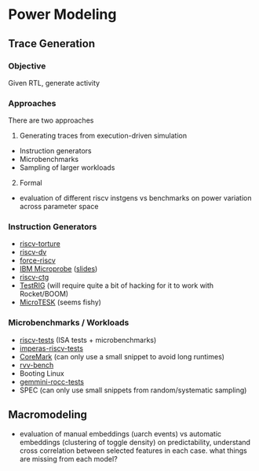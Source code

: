 # Power Modeling

## Trace Generation

### Objective

Given RTL, generate activity

### Approaches

There are two approaches

1. Generating traces from execution-driven simulation
  - Instruction generators
  - Microbenchmarks
  - Sampling of larger workloads
2. Formal

- evaluation of different riscv instgens vs benchmarks on power variation across parameter space

### Instruction Generators

- [riscv-torture](https://github.com/ucb-bar/riscv-torture)
- [riscv-dv](https://github.com/chipsalliance/riscv-dv)
- [force-riscv](https://github.com/openhwgroup/force-riscv)
- [IBM Microprobe](https://github.com/IBM/microprobe/tree/master/targets/riscv/examples) ([slides](https://riscv.org/wp-content/uploads/2017/12/Tue1424-riscv-microprobe-presentation.pdf))
- [riscv-ctg](https://github.com/riscv-software-src/riscv-ctg)
- [TestRIG](https://github.com/CTSRD-CHERI/TestRIG) (will require quite a bit of hacking for it to work with Rocket/BOOM)
- [MicroTESK](https://forge.ispras.ru/projects/microtesk-riscv) (seems fishy)

### Microbenchmarks / Workloads

- [riscv-tests](https://github.com/riscv-software-src/riscv-tests) (ISA tests + microbenchmarks)
- [imperas-riscv-tests](https://github.com/riscv-ovpsim/imperas-riscv-tests)
- [CoreMark](https://github.com/riscv-boom/riscv-coremark) (can only use a small snippet to avoid long runtimes)
- [rvv-bench](https://github.com/camel-cdr/rvv-bench)
- Booting Linux
- [gemmini-rocc-tests](https://github.com/ucb-bar/gemmini-rocc-tests)
- SPEC (can only use small snippets from random/systematic sampling)

## Macromodeling

- evaluation of manual embeddings (uarch events) vs automatic embeddings (clustering of toggle density) on predictability, understand cross correlation between selected features in each case. what things are missing from each model?
